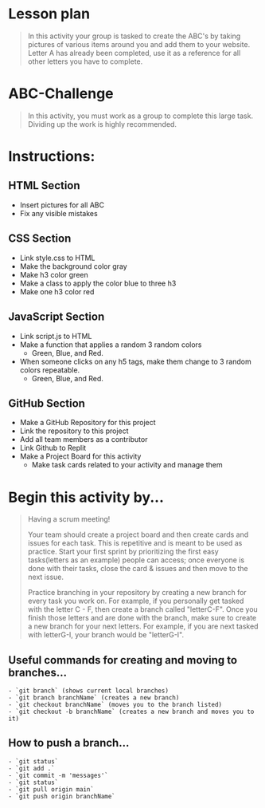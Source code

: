  # Lesson plan
> In this activity your group is tasked to create the ABC's by taking pictures of various items around you and add them to your website.
>Letter A has already been completed, use it as a reference for all other letters you have to complete.

# ABC-Challenge
> In this activity, you must work as a group to complete this large task. Dividing up the work is highly recommended.

# Instructions:

## HTML Section
- Insert pictures for all ABC
- Fix any visible mistakes

## CSS Section

- Link style.css to HTML
- Make the background color gray
- Make h3 color green
- Make a class to apply the color blue to three h3
- Make one h3 color red

## JavaScript Section

- Link script.js to HTML
- Make a function that applies a random 3 random colors
  - Green, Blue, and Red. 
- When someone clicks on any h5 tags, make them change to 3 random colors repeatable.
  - Green, Blue, and Red.

## GitHub Section

- Make a GitHub Repository for this project
- Link the repository to this project
- Add all team members as a contributor 
- Link Github to Replit
- Make a Project Board for this activity
	- Make task cards related to your activity and manage them

# Begin this activity by...
> Having a scrum meeting!
>
> Your team should create a project board and then create cards and issues for each task. This is repetitive and is meant to be used as practice. Start your first sprint by prioritizing the first easy tasks(letters as an example) people can access; once everyone is done with their tasks, close the card & issues and then move to the next issue.
>
> Practice branching in your repository by creating a new branch for every task you work on. For example, if you personally get tasked with the letter C - F, then create a branch called "letterC-F". Once you finish those letters and are done with the branch, make sure to create a new branch for your next letters. For example, if you are next tasked with letterG-I, your branch would be "letterG-I".

## Useful commands for creating and moving to branches...
    - `git branch` (shows current local branches)
    - `git branch branchName` (creates a new branch)
    - `git checkout branchName` (moves you to the branch listed)
    - `git checkout -b branchName` (creates a new branch and moves you to it)

## How to push a branch... 
    - `git status`
    - `git add .`
    - `git commit -m 'messages'`
    - `git status`
    - `git pull origin main`
    - `git push origin branchName`